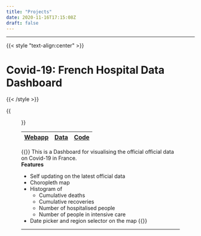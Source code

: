```yaml
---
title: "Projects"
date: 2020-11-16T17:15:08Z
draft: false
---
```


---
{{< style "text-align:center" >}}
# Covid-19: French Hospital Data Dashboard
{{< /style >}}

{{<figure src="covid.png">}}

|[<i class='fas fa-laptop-code'></i> Webapp](https://covid-hospital-france.herokuapp.com)|[<i class='fas fa-table'></i>  Data](https://www.data.gouv.fr/fr/datasets/donnees-hospitalieres-relatives-a-lepidemie-de-covid-19/)|[<i class='fab fa-github'></i> Code](https://github.com/JordanEmme/covid-hospital-france)|
|-|-|-|


{{<admonition type="info" title="Description">}}
This is a Dashboard for visualising the official official data on Covid-19 in France.  
**Features**
* Self updating on the latest official data
* Choropleth map 
* Histogram of
    * Cumulative deaths
    * Cumulative recoveries
    * Number of hospitalised people
    * Number of people in intensive care
* Date picker and region selector on the map
{{</admonition>}}

---

